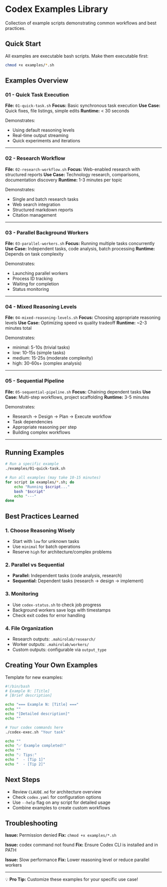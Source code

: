 # Codex Examples Library

Collection of example scripts demonstrating common workflows and best practices.

## Quick Start

All examples are executable bash scripts. Make them executable first:

```bash
chmod +x examples/*.sh
```

## Examples Overview

### 01 - Quick Task Execution
**File:** `01-quick-task.sh`
**Focus:** Basic synchronous task execution
**Use Case:** Quick fixes, file listings, simple edits
**Runtime:** < 30 seconds

Demonstrates:
- Using default reasoning levels
- Real-time output streaming
- Quick experiments and iterations

---

### 02 - Research Workflow
**File:** `02-research-workflow.sh`
**Focus:** Web-enabled research with structured reports
**Use Case:** Technology research, comparisons, documentation discovery
**Runtime:** 1-3 minutes per topic

Demonstrates:
- Single and batch research tasks
- Web search integration
- Structured markdown reports
- Citation management

---

### 03 - Parallel Background Workers
**File:** `03-parallel-workers.sh`
**Focus:** Running multiple tasks concurrently
**Use Case:** Independent tasks, code analysis, batch processing
**Runtime:** Depends on task complexity

Demonstrates:
- Launching parallel workers
- Process ID tracking
- Waiting for completion
- Status monitoring

---

### 04 - Mixed Reasoning Levels
**File:** `04-mixed-reasoning-levels.sh`
**Focus:** Choosing appropriate reasoning levels
**Use Case:** Optimizing speed vs quality tradeoff
**Runtime:** ~2-3 minutes total

Demonstrates:
- minimal: 5-10s (trivial tasks)
- low: 10-15s (simple tasks)
- medium: 15-25s (moderate complexity)
- high: 30-60s+ (complex analysis)

---

### 05 - Sequential Pipeline
**File:** `05-sequential-pipeline.sh`
**Focus:** Chaining dependent tasks
**Use Case:** Multi-step workflows, project scaffolding
**Runtime:** 3-5 minutes

Demonstrates:
- Research → Design → Plan → Execute workflow
- Task dependencies
- Appropriate reasoning per step
- Building complex workflows

---

## Running Examples

```bash
# Run a specific example
./examples/01-quick-task.sh

# Run all examples (may take 10-15 minutes)
for script in examples/*.sh; do
    echo "Running $script..."
    bash "$script"
    echo "---"
done
```

## Best Practices Learned

### 1. **Choose Reasoning Wisely**
- Start with `low` for unknown tasks
- Use `minimal` for batch operations
- Reserve `high` for architecture/complex problems

### 2. **Parallel vs Sequential**
- **Parallel:** Independent tasks (code analysis, research)
- **Sequential:** Dependent tasks (research → design → implement)

### 3. **Monitoring**
- Use `codex-status.sh` to check job progress
- Background workers save logs with timestamps
- Check exit codes for error handling

### 4. **File Organization**
- Research outputs: `.mahirolab/research/`
- Worker outputs: `.mahirolab/workers/`
- Custom outputs: configurable via `output_type`

## Creating Your Own Examples

Template for new examples:

```bash
#!/bin/bash
# Example N: [Title]
# [Brief description]

echo "=== Example N: [Title] ==="
echo ""
echo "[Detailed description]"
echo ""

# Your codex commands here
./codex-exec.sh "Your task"

echo ""
echo "✅ Example completed!"
echo ""
echo "💡 Tips:"
echo "  - [Tip 1]"
echo "  - [Tip 2]"
```

## Next Steps

- Review `CLAUDE.md` for architecture overview
- Check `codex.yaml` for configuration options
- Use `--help` flag on any script for detailed usage
- Combine examples to create custom workflows

## Troubleshooting

**Issue:** Permission denied
**Fix:** `chmod +x examples/*.sh`

**Issue:** codex command not found
**Fix:** Ensure Codex CLI is installed and in PATH

**Issue:** Slow performance
**Fix:** Lower reasoning level or reduce parallel workers

---

💡 **Pro Tip:** Customize these examples for your specific use case!
